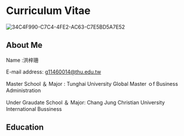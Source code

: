 # Curriculum Vitae

![34C4F990-C7C4-4FE2-AC63-C7E5BD5A7E52](https://user-images.githubusercontent.com/125839038/223003100-0179986a-855d-44fb-8291-3634badd0c43.jpg)

## About Me

Name :洪梓珊

E-mail address: g11460014@thu.edu.tw

Master School ＆ Major :  Tunghai University Global Master ｏf Business Administration

Under Graudate School ＆ Major:  Chang Jung Christian University International Bussiness 

## Education 
